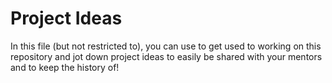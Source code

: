 # Project Ideas

In this file (but not restricted to), you can use to get used to working on this repository and jot down project ideas to easily be shared with your mentors and to keep the history of!
